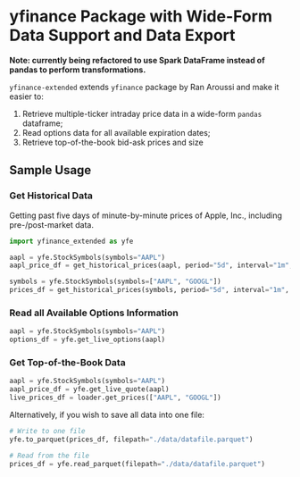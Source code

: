 # yfinance Package with Wide-Form Data Support and Data Export

**Note: currently being refactored to use Spark DataFrame instead of pandas to perform transformations.**

`yfinance-extended` extends `yfinance` package by Ran Aroussi and make it easier to:

1. Retrieve multiple-ticker intraday price data in a wide-form `pandas` dataframe;
2. Read options data for all available expiration dates;
3. Retrieve top-of-the-book bid-ask prices and size

## Sample Usage

### Get Historical Data

Getting past five days of minute-by-minute prices of Apple, Inc., including pre-/post-market data.

```python
import yfinance_extended as yfe

aapl = yfe.StockSymbols(symbols="AAPL")
aapl_price_df = get_historical_prices(aapl, period="5d", interval="1m", prepost=True)

symbols = yfe.StockSymbols(symbols=["AAPL", "GOOGL"])
prices_df = get_historical_prices(symbols, period="5d", interval="1m", prepost=True)
```

### Read all Available Options Information

```python
aapl = yfe.StockSymbols(symbols="AAPL")
options_df = yfe.get_live_options(aapl)
```

### Get Top-of-the-Book Data

```python
aapl = yfe.StockSymbols(symbols="AAPL")
aapl_price_df = yfe.get_live_quote(aapl)
live_prices_df = loader.get_prices(["AAPL", "GOOGL"])
```

Alternatively, if you wish to save all data into one file:

```python
# Write to one file
yfe.to_parquet(prices_df, filepath="./data/datafile.parquet")

# Read from the file
prices_df = yfe.read_parquet(filepath="./data/datafile.parquet")
```

